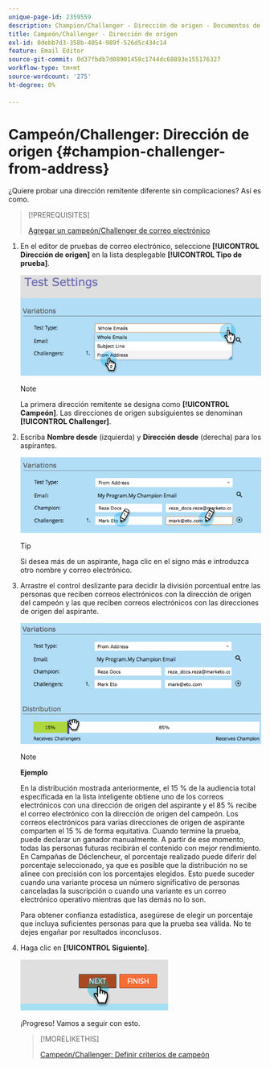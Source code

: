 ```yaml
---
unique-page-id: 2359559
description: Champion/Challenger - Dirección de origen - Documentos de Marketo - Documentación del producto
title: Campeón/Challenger - Dirección de origen
exl-id: 0debb7d3-358b-4054-989f-526d5c434c14
feature: Email Editor
source-git-commit: 0d37fbdb7d08901458c1744dc68893e155176327
workflow-type: tm+mt
source-wordcount: '275'
ht-degree: 0%

---
```


# Campeón/Challenger: Dirección de origen {#champion-challenger-from-address}

¿Quiere probar una dirección remitente diferente sin complicaciones? Así es como.

>[!PREREQUISITES]
>
>[Agregar un campeón/Challenger de correo electrónico](/help/marketo/product-docs/email-marketing/general/functions-in-the-editor/email-tests-champion-challenger/add-an-email-champion-challenger.md)

1. En el editor de pruebas de correo electrónico, seleccione **[!UICONTROL Dirección de origen]** en la lista desplegable **[!UICONTROL Tipo de prueba]**.

   ![](assets/image2014-9-15-12-3a52-3a33.png)

   >[!NOTE]
   >
   >La primera dirección remitente se designa como **[!UICONTROL Campeón]**. Las direcciones de origen subsiguientes se denominan **[!UICONTROL Challenger]**.

1. Escriba **Nombre desde** (izquierda) y **Dirección desde** (derecha) para los aspirantes.

   ![](assets/image2014-9-15-12-3a52-3a50.png)

   >[!TIP]
   >
   >Si desea más de un aspirante, haga clic en el signo más e introduzca otro nombre y correo electrónico.

1. Arrastre el control deslizante para decidir la división porcentual entre las personas que reciben correos electrónicos con la dirección de origen del campeón y las que reciben correos electrónicos con las direcciones de origen del aspirante.

   ![](assets/image2014-9-15-12-3a53-3a1.png)

   >[!NOTE]
   >
   >**Ejemplo**
   >
   >En la distribución mostrada anteriormente, el 15 % de la audiencia total especificada en la lista inteligente obtiene uno de los correos electrónicos con una dirección de origen del aspirante y el 85 % recibe el correo electrónico con la dirección de origen del campeón. Los correos electrónicos para varias direcciones de origen de aspirante comparten el 15 % de forma equitativa. Cuando termine la prueba, puede declarar un ganador manualmente. A partir de ese momento, todas las personas futuras recibirán el contenido con mejor rendimiento. En Campañas de Déclencheur, el porcentaje realizado puede diferir del porcentaje seleccionado, ya que es posible que la distribución no se alinee con precisión con los porcentajes elegidos. Esto puede suceder cuando una variante procesa un número significativo de personas canceladas la suscripción o cuando una variante es un correo electrónico operativo mientras que las demás no lo son.

   Para obtener confianza estadística, asegúrese de elegir un porcentaje que incluya suficientes personas para que la prueba sea válida. No te dejes engañar por resultados inconclusos.

1. Haga clic en **[!UICONTROL Siguiente]**.

   ![](assets/image2014-9-15-12-3a53-3a15.png)

   ¡Progreso! Vamos a seguir con esto.

   >[!MORELIKETHIS]
   >
   >[Campeón/Challenger: Definir criterios de campeón](/help/marketo/product-docs/email-marketing/general/functions-in-the-editor/email-tests-champion-challenger/champion-challenger-define-champion-criteria.md)
